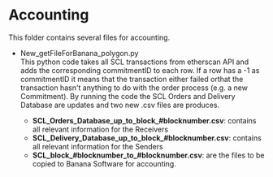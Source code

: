 # Accounting

This folder contains several files for accounting.

* New_getFileForBanana_polygon.py  
This python code takes all SCL transactions from etherscan API and adds the corresponding commitmentID to each row.
If a row has a -1 as commitmentID it means that the transaction either failed orthat the transaction hasn't anything
to do with the order process (e.g. a new Commitment).
By running the code the SCL Orders and Delivery Database are updates and two new .csv files are produces.

    - **SCL_Orders_Database_up_to_block_#blocknumber.csv**: contains all relevant information for the Receivers 
    - **SCL_Delivery_Database_up_to_block_#blocknumber.csv**: contains all relevant information for the Senders   
    - **SCL_block_#blocknumber_to_#blocknumber.csv**: are the files to be copied to Banana Software for accounting.

